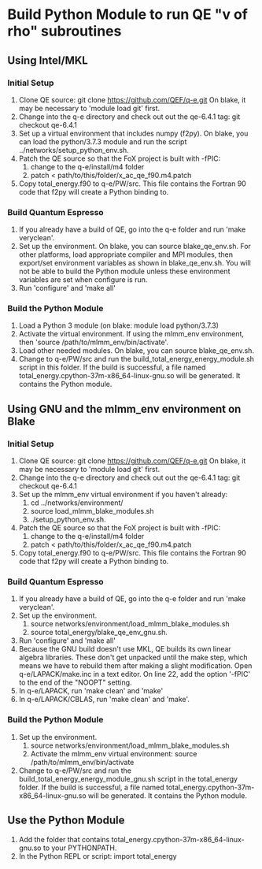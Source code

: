 # Build Python Module to run QE "v of rho" subroutines

## Using Intel/MKL

### Initial Setup

1. Clone QE source: git clone https://github.com/QEF/q-e.git
   On blake, it may be necessary to 'module load git' first.
2. Change into the q-e directory and check out out the qe-6.4.1 tag:
    git checkout qe-6.4.1
3. Set up a virtual environment that includes numpy (f2py). On blake, you can
   load the python/3.7.3 module and run the script ../networks/setup\_python\_env.sh.
4. Patch the QE source so that the FoX project is built with -fPIC:
   1. change to the q-e/install/m4 folder
   2. patch < path/to/this/folder/x\_ac\_qe\_f90.m4.patch
5. Copy total_energy.f90 to q-e/PW/src. This file contains the Fortran 90 code
   that f2py will create a Python binding to.

### Build Quantum Espresso

1. If you already have a build of QE, go into the q-e folder and run 'make veryclean'.
2. Set up the environment. On blake, you can source blake\_qe\_env.sh. For other
   platforms, load appropriate compiler and MPI modules, then export/set 
   environment variables as shown in blake\_qe\_env.sh. You will not be able
   to build the Python module unless these environment variables are set when
   configure is run.
3. Run 'configure' and 'make all'

### Build the Python Module
1. Load a Python 3 module (on blake: module load python/3.7.3) 
2. Activate the virtual environment. If using the mlmm\_env environment, then 
  'source /path/to/mlmm\_env/bin/activate'.
3. Load other needed modules. On blake, you can source blake\_qe\_env.sh.
4. Change to q-e/PW/src and run the build\_total\_energy\_energy\_module.sh 
   script in this folder. If the build is successful, a file named 
   total_energy.cpython-37m-x86\_64-linux-gnu.so will be generated. It contains
   the Python module.

## Using GNU and the mlmm_env environment on Blake

### Initial Setup

1. Clone QE source: git clone https://github.com/QEF/q-e.git
   On blake, it may be necessary to 'module load git' first.
2. Change into the q-e directory and check out out the qe-6.4.1 tag:
    git checkout qe-6.4.1
3. Set up the mlmm_env virtual environment if you haven't already:
   1. cd ../networks/environment/
   2. source load\_mlmm\_blake\_modules.sh 
   3. ./setup\_python\_env.sh.
4. Patch the QE source so that the FoX project is built with -fPIC:
   1. change to the q-e/install/m4 folder
   2. patch < path/to/this/folder/x\_ac\_qe\_f90.m4.patch
5. Copy total_energy.f90 to q-e/PW/src. This file contains the Fortran 90 code
   that f2py will create a Python binding to.

### Build Quantum Espresso

1. If you already have a build of QE, go into the q-e folder and run 'make veryclean'.
2. Set up the environment.
   1. source networks/environment/load\_mlmm\_blake\_modules.sh
   2. source total\_energy/blake\_qe\_env\_gnu.sh.
3. Run 'configure' and 'make all'
4. Because the GNU build doesn't use MKL, QE builds its own linear algebra libraries. These
   don't get unpacked until the make step, which means we have to rebuild them
   after making a slight modification. Open q-e/LAPACK/make.inc in a text editor. On line 22, 
   add the option '-fPIC' to the end of the "NOOPT" setting.
5. In q-e/LAPACK, run 'make clean' and 'make'
6. In q-e/LAPACK/CBLAS, run 'make clean' and 'make'.

### Build the Python Module
1. Set up the environment.
    1. source networks/environment/load\_mlmm\_blake\_modules.sh
    2. Activate the mlmm_env virtual environment: source /path/to/mlmm\_env/bin/activate
2. Change to q-e/PW/src and run the build\_total\_energy\_energy\_module\_gnu.sh 
   script in the total\_energy folder. If the build is successful, a file named 
   total_energy.cpython-37m-x86\_64-linux-gnu.so will be generated. It contains
   the Python module.

## Use the Python Module
1. Add the folder that contains total_energy.cpython-37m-x86\_64-linux-gnu.so to
   your PYTHONPATH.
2. In the Python REPL or script: import total_energy
